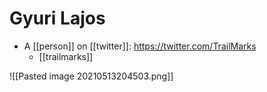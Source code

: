 # Gyuri Lajos

- A [[person]] on [[twitter]]: https://twitter.com/TrailMarks
    - [[trailmarks]]

![[Pasted image 20210513204503.png]]



